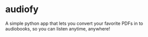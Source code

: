 # audiofy
A simple python app that lets you convert your favorite PDFs in to audiobooks, so you can listen anytime, anywhere!
